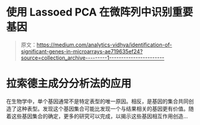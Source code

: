 # 使用 Lassoed PCA 在微阵列中识别重要基因

> 原文：<https://medium.com/analytics-vidhya/identification-of-significant-genes-in-microarrays-ae719635ef24?source=collection_archive---------1----------------------->

# 拉索德主成分分析法的应用

在生物学中，单个基因通常不是特定表型的唯一原因。相反，是基因的集合共同创造了这种表型。发现这个基因集合可能比发现一个与结果相关的基因更有价值。随着这些基因集合的确定，更多的研究可以完成，以揭示这些基因相互作用创造…